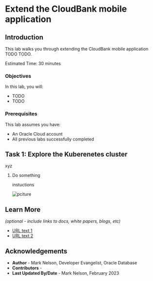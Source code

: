 # Extend the CloudBank mobile application

## Introduction

This lab walks you through extending the CloudBank mobile application TODO TODO.

Estimated Time: 30 minutes

### Objectives

In this lab, you will:
* TODO
* TODO

### Prerequisites

This lab assumes you have:
* An Oracle Cloud account
* All previous labs successfully completed

## Task 1: Explore the Kuberenetes cluster 

xyz

1. Do something

   instuctions

   ![pciture](images/obaas-xxx.png)



## Learn More

*(optional - include links to docs, white papers, blogs, etc)*

* [URL text 1](http://docs.oracle.com)
* [URL text 2](http://docs.oracle.com)

## Acknowledgements
* **Author** - Mark Nelson, Developer Evangelist, Oracle Database
* **Contributors** - [](var:contributors)
* **Last Updated By/Date** - Mark Nelson, February 2023
